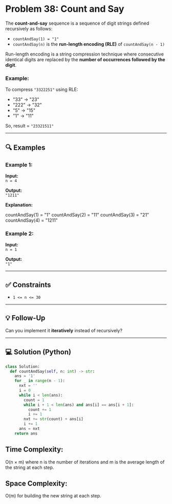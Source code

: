 # Problem 38: Count and Say
The **count-and-say** sequence is a sequence of digit strings defined recursively as follows:

- `countAndSay(1) = "1"`
- `countAndSay(n)` is the **run-length encoding (RLE)** of `countAndSay(n - 1)`

Run-length encoding is a string compression technique where consecutive identical digits are replaced by the **number of occurrences followed by the digit**.

### Example:

To compress `"3322251"` using RLE:

- "33" → "23"
- "222" → "32"
- "5" → "15"
- "1" → "11"

So, result = `"23321511"`

---

## 🔍 Examples

### Example 1:

**Input:**  
`n = 4`

**Output:**  
`"1211"`

**Explanation:**

countAndSay(1) = "1" countAndSay(2) = "11" countAndSay(3) = "21" countAndSay(4) = "1211"

### Example 2:

**Input:**  
`n = 1`

**Output:**  
`"1"`

---

## ✅ Constraints

- `1 <= n <= 30`

---

## 💡 Follow-Up

Can you implement it **iteratively** instead of recursively?

---

## 💻 Solution (Python)

```python
class Solution:
  def countAndSay(self, n: int) -> str:
    ans = '1'
    for _ in range(n - 1):
      nxt = ''
      i = 0
      while i < len(ans):
        count = 1
        while i + 1 < len(ans) and ans[i] == ans[i + 1]:
          count += 1
          i += 1
        nxt += str(count) + ans[i]
        i += 1
      ans = nxt
    return ans
```
<h2>Time Complexity:</h2>
O(n × m) where n is the number of iterations and m is the average length of the string at each step.<br>
<h2>Space Complexity:</h2>
O(m) for building the new string at each step.<br>
